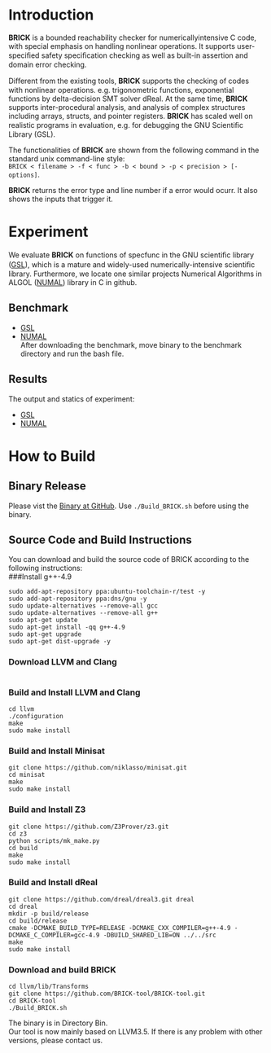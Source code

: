 # Introduction
**BRICK** is a bounded reachability checker for numericallyintensive C code, with special emphasis on handling nonlinear operations. It supports user-speciﬁed safety speciﬁcation checking as well as built-in assertion and domain error checking. 

Diﬀerent from the existing tools, **BRICK** supports the checking of codes with nonlinear operations. e.g. trigonometric functions, exponential functions by delta-decision SMT solver dReal. At the same time, **BRICK** supports inter-procedural analysis, and analysis of complex structures including arrays, structs, and pointer registers. **BRICK** has scaled well on realistic programs in evaluation, e.g. for debugging the GNU Scientiﬁc Library (GSL).

The functionalities of **BRICK** are shown from the following command in the standard unix command-line style:     
`BRICK < filename > -f < func > -b < bound > -p < precision > [-options]`.

**BRICK** returns the error type and line number if a error would ocurr. It also shows the inputs that trigger it.

# Experiment
We evaluate **BRICK** on functions of specfunc in the GNU scientiﬁc library ([GSL](http://www.gnu.org/software/gsl/gsl.html)), which is a mature and widely-used numerically-intensive scientiﬁc library. Furthermore, we locate one similar projects Numerical Algorithms in ALGOL ([NUMAL](https://github.com/JeffBezanson/numal)) library in C in github.

## Benchmark
* [GSL](https://github.com/BRICK-tool/Experiment/tree/master/GSL-benchmark) 
* [NUMAL](https://github.com/BRICK-tool/Experiment/tree/master/NUMAL-benchmark)    
After downloading the benchmark, move binary to the benchmark directory and run the bash file.     

## Results
The output and statics of experiment:
* [GSL](https://github.com/BRICK-tool/Experiment/tree/master/GSL)
* [NUMAL](https://github.com/BRICK-tool/Experiment/tree/master/numal)

# How to Build
## Binary Release
Please vist the [Binary at GitHub](https://github.com/BRICK-tool/BRICK_binary).
Use `./Build_BRICK.sh` before using the binary.

## Source Code and Build Instructions
You can download and build the source code of BRICK according to the following instructions:     
###Install g++-4.9
```
sudo add-apt-repository ppa:ubuntu-toolchain-r/test -y    
sudo add-apt-repository ppa:dns/gnu -y     
sudo update-alternatives --remove-all gcc    
sudo update-alternatives --remove-all g++    
sudo apt-get update    
sudo apt-get install -qq g++-4.9     
sudo apt-get upgrade    
sudo apt-get dist-upgrade -y    
```
### Download LLVM and Clang
```
```
### Build and Install LLVM and Clang
```
cd llvm    
./configuration     
make     
sudo make install    
```
### Build and Install Minisat
```
git clone https://github.com/niklasso/minisat.git
cd minisat  
make
sudo make install     
```
### Build and Install Z3
```
git clone https://github.com/Z3Prover/z3.git
cd z3
python scripts/mk_make.py
cd build
make
sudo make install
```
### Build and Install dReal
```
git clone https://github.com/dreal/dreal3.git dreal
cd dreal
mkdir -p build/release
cd build/release
cmake -DCMAKE_BUILD_TYPE=RELEASE -DCMAKE_CXX_COMPILER=g++-4.9 -DCMAKE_C_COMPILER=gcc-4.9 -DBUILD_SHARED_LIB=ON ../../src
make
sudo make install
```
### Download and build BRICK
```
cd llvm/lib/Transforms    
git clone https://github.com/BRICK-tool/BRICK-tool.git    
cd BRICK-tool    
./Build_BRICK.sh    
```
The binary is in Directory Bin.     
Our tool is now mainly based on LLVM3.5. If there is any problem with other versions, please contact us.


